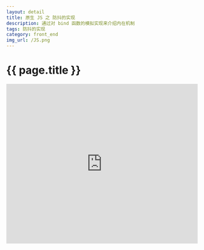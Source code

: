 ```yaml
---
layout: detail
title: 原生 JS 之 防抖的实现
description: 通过对 bind 函数的模拟实现来介绍内在机制
tags: 防抖的实现
category: front_end
img_url: /JS.png
---
```

# {{ page.title }}

<!-- Copy and Paste Me -->
<div class="glitch-embed-wrap" style="height: 420px; width: 100%;">
  <iframe
    src="https://glitch.com/embed/#!/embed/glistening-tarry-universe?path=index.html&previewSize=0"
    title="glistening-tarry-universe on Glitch"
    allow="geolocation; microphone; camera; midi; vr; encrypted-media"
    style="height: 100%; width: 100%; border: 0;">
  </iframe>
</div>
